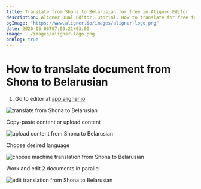 ```yaml
---
title: Translate from Shona to Belarusian for free in Aligner Editor
description: Aligner Dual Editor Tutorial. How to translate for free from Shona to Belarusian. Aligner is multilingual document management platform. 
ogImage: "https://www.aligner.io/images/aligner-logo.png"
date: 2020-05-06T07:09:21+03:00
image: ../images/aligner-logo.png
onBlog: true
---
```


# How to translate document from Shona to Belarusian

1. Go to editor at [app.aligner.io](https://app.aligner.io "Aligner App web page")

![translate from Shona to Belarusian](../aligner-blank-editor.png "translate from Shona to Belarusian")

Copy-paste content or upload content

![upload content from Shona to Belarusian](../aligner-uploaded-document.png "upload content from Shona to Belarusian")

Choose desired language

![choose machine translation from Shona to Belarusian](../aligner-language-dropdown.png "choose machine translation from Shona to Belarusian")

Work and edit 2 documents in parallel

![edit translation from Shona to Belarusian](../aligner-double-sitded-editor.png "edit translation from Shona to Belarusian")

